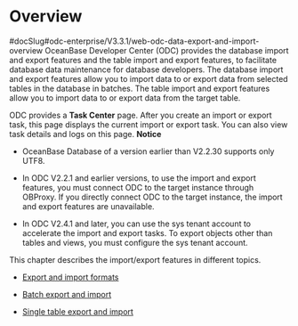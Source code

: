 Overview 
=============================
#docSlug#odc-enterprise/V3.3.1/web-odc-data-export-and-import-overview
OceanBase Developer Center (ODC) provides the database import and export features and the table import and export features, to facilitate database data maintenance for database developers. The database import and export features allow you to import data to or export data from selected tables in the database in batches. The table import and export features allow you to import data to or export data from the target table. 

ODC provides a **Task Center** page. After you create an import or export task, this page displays the current import or export task. You can also view task details and logs on this page. 
**Notice**



* OceanBase Database of a version earlier than V2.2.30 supports only UTF8.

  

* In ODC V2.2.1 and earlier versions, to use the import and export features, you must connect ODC to the target instance through OBProxy. If you directly connect ODC to the target instance, the import and export features are unavailable.

  

* In ODC V2.4.1 and later, you can use the sys tenant account to accelerate the import and export tasks. To export objects other than tables and views, you must configure the sys tenant account.

  




This chapter describes the import/export features in different topics.

* [Export and import formats](../../../7.client-odc-user-guide/5.client-odc-use-tools/1.client-odc-data-export-and-import/2.client-odc-export-and-import-formats.md)

  

* [Batch export and import](../1.web-odc-data-export-and-import/3.web-odc-batch-export-and-import.md)

  

* [Single table export and import](../1.web-odc-data-export-and-import/4.web-odc-single-table-export-and-import.md)

  



